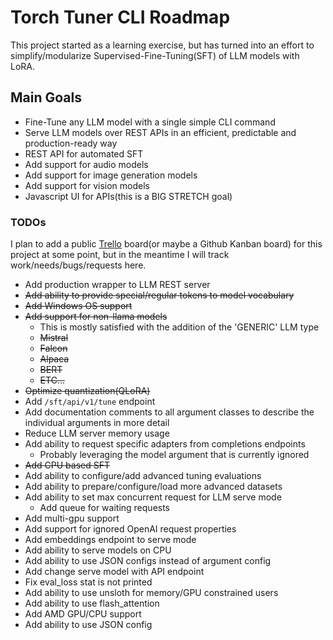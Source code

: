 # Torch Tuner CLI Roadmap

This project started as a learning exercise, but has turned into an effort 
to simplify/modularize Supervised-Fine-Tuning(SFT) of LLM models
with LoRA.

## Main Goals

- Fine-Tune any LLM model with a single simple CLI command
- Serve LLM models over REST APIs in an efficient, predictable and production-ready way
- REST API for automated SFT
- Add support for audio models
- Add support for image generation models
- Add support for vision models
- Javascript UI for APIs(this is a BIG STRETCH goal)

### TODOs

I plan to add a public [Trello](https://trello.com/) board(or maybe a Github Kanban board) for this project at some point,
but in the meantime I will track work/needs/bugs/requests here.

- Add production wrapper to LLM REST server
- ~~Add ability to provide special/regular tokens to model vocabulary~~
- ~~Add Windows OS support~~
- ~~Add support for non-llama models~~
  - This is mostly satisfied with the addition of the 'GENERIC' LLM type
  - ~~Mistral~~
  - ~~Falcon~~
  - ~~Alpaca~~
  - ~~BERT~~
  - ~~ETC...~~
- ~~Optimize quantization(QLoRA)~~
- Add `/sft/api/v1/tune` endpoint
- Add documentation comments to all argument classes to describe the individual arguments in more detail
- Reduce LLM server memory usage
- Add ability to request specific adapters from completions endpoints
  - Probably leveraging the model argument that is currently ignored
- ~~Add CPU based SFT~~
- Add ability to configure/add advanced tuning evaluations
- Add ability to prepare/configure/load more advanced datasets
- Add ability to set max concurrent request for LLM serve mode
  - Add queue for waiting requests
- Add multi-gpu support
- Add support for ignored OpenAI request properties
- Add embeddings endpoint to serve mode
- Add ability to serve models on CPU
- Add ability to use JSON configs instead of argument config
- Add change serve model with API endpoint
- Fix eval_loss stat is not printed
- Add ability to use unsloth for memory/GPU constrained users
- Add ability to use flash_attention
- Add AMD GPU/CPU support
- Add ability to use JSON config 